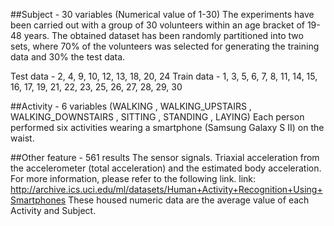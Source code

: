 ##Subject - 30 variables (Numerical value of 1-30)
The experiments have been carried out with a group of 30 volunteers within an age bracket of 19-48 years.
The obtained dataset has been randomly partitioned into two sets, where 70% of the volunteers was selected for generating the training data and 30% the test data. 

Test data - 2, 4, 9, 10, 12, 13, 18, 20, 24
Train data - 1, 3, 5, 6, 7, 8, 11, 14, 15, 16, 17, 19, 21, 22, 23, 25, 26, 27, 28, 29, 30

##Activity - 6 variables (WALKING
, WALKING_UPSTAIRS
, WALKING_DOWNSTAIRS
, SITTING
, STANDING
, LAYING)
Each person performed six activities wearing a smartphone (Samsung Galaxy S II) on the waist.

##Other feature - 561 results
The sensor signals. Triaxial acceleration from the accelerometer (total acceleration) and the estimated body acceleration. 
For more information, please refer to the following link.
link: http://archive.ics.uci.edu/ml/datasets/Human+Activity+Recognition+Using+Smartphones
These housed numeric data are the average value of each Activity and Subject.